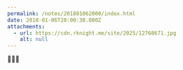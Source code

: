 ```yaml
---
permalink: /notes/201801062000/index.html
date: 2018-01-06T20:00:30.000Z
attachments:
  - url: https://cdn.rknight.me/site/2025/12768671.jpg
    alt: null
---
```


🍔🍗🍺
